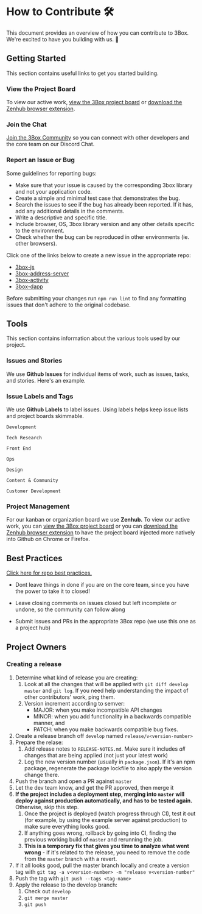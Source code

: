 # How to Contribute 🛠️

This document provides an overview of how you can contribute to 3Box. We're excited to have you building with us. 🎉

## Getting Started
This section contains useful links to get you started building.

### View the Project Board

To view our active work, [view the 3Box project board](https://app.zenhub.com/workspace/o/uport-project/3box/boards?repos=139279908,146687169,146688532,145592766,145133349) or [download the Zenhub browser extension](https://www.zenhub.com/extension).

### Join the Chat

[Join the 3Box Community](https://mailchi.mp/c671ca2b8093/3box) so you can connect with other developers and the core team on our Discord Chat.

### Report an Issue or Bug

Some guidelines for reporting bugs:

- Make sure that your issue is caused by the corresponding 3box library and not your application code.
- Create a simple and minimal test case that demonstrates the bug.
- Search the issues to see if the bug has already been reported. If it has, add any additional details in the comments.
- Write a descriptive and specific title.
- Include browser, OS, 3box library version and any other details specific to the environment.
- Check whether the bug can be reproduced in other environments (ie. other browsers).

Click one of the links below to create a new issue in the appropriate repo:

* [3box-js](https://github.com/3box/3box-js/issues/new?template=bug_report.md)
* [3box-address-server](https://github.com/3box/3box-address-server/issues/new?template=bug_report.md)
* [3box-activity](https://github.com/3box/3box-activity/issues/new?template=bug_report.md)
* [3box-dapp](https://github.com/3box/3box-dapp/issues/new?template=bug_report.md)

Before submitting your changes run `npm run lint` to find any formatting issues that don't adhere to the original codebase.

## Tools
This section contains information about the various tools used by our project.

### Issues and Stories
We use **Github Issues** for individual items of work, such as issues, tasks, and stories. Here's an example.

### Issue Labels and Tags
We use **Github Labels** to label issues. Using labels helps keep issue lists and project boards skimmable.

`Development`

`Tech Research`

`Front End`

`Ops`

`Design`

`Content & Community`

`Customer Development`


### Project Management
For our kanban or organization board we use **Zenhub.**
To view our active work, you can [view the 3Box project board](https://app.zenhub.com/workspace/o/uport-project/3box/boards?repos=139279908,146687169,146688532,145592766,145133349)
or you can [download the Zenhub browser extension](https://www.zenhub.com/extension) to have the project board injected more natively into Github on Chrome or Firefox.

## Best Practices

[Click here for repo best practices.](./devops/repo-best-practices.md)

* Dont leave things in done if you are on the core team, since you have the power to take it to closed!

* Leave closing comments on issues closed but left incomplete or undone, so the community can follow along

* Submit issues and PRs in the appropriate 3Box repo (we use this one as a project hub)

## Project Owners

### Creating a release

1. Determine what kind of release you are creating:
    1. Look at all the changes that will be applied with `git diff develop master` and `git log`. If you need help understanding the impact of other contributors' work, ping them.
    2. Version increment according to semver:
        - MAJOR: when you make incompatible API changes
        - MINOR: when you add functionality in a backwards compatible manner, and
        - PATCH: when you make backwards compatible bug fixes.
2. Create a release branch off `develop` named `release/v<version-number>`
3. Prepare the relase:
    1. Add release notes to `RELEASE-NOTES.md`. Make sure it includes *all* changes that are being applied (not just your latest work)
    2. Log the new version number (usually in `package.json`). If it's an npm package, regenerate the package lockfile to also apply the version change there.
4. Push the branch and open a PR against `master`
5. Let the dev team know, and get the PR approved, then merge it
6. **If the project includes a deployment step, merging into `master` will deploy against production automatically, and has to be tested again.** Otherwise, skip this step.
    1. Once the project is deployed (watch progress through CI), test it out (for example, by using the example server against production) to make sure everything looks good.
    1. If anything goes wrong, rollback by going into CI, finding the previous working build of `master` and rerunning the job.
    2. **This is a temporary fix that gives you time to analyze what went wrong** - if it's related to the release, you need to remove the code from the `master` branch with a revert.
7. If it all looks good, pull the master branch locally and create a version tag with `git tag -a v<version-number> -m "release v<version-number"`
8. Push the tag with `git push --tags <tag-name>`
9. Apply the release to the develop branch:
    1. Check out `develop`
    2. `git merge master`
    3. `git push`
